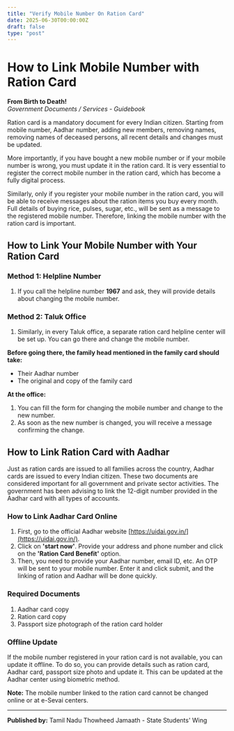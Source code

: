 ```yaml
---
title: "Verify Mobile Number On Ration Card"
date: 2025-06-30T00:00:00Z
draft: false
type: "post"
---
```


# How to Link Mobile Number with Ration Card

**From Birth to Death!**  
*Government Documents / Services - Guidebook*

Ration card is a mandatory document for every Indian citizen. Starting from mobile number, Aadhar number, adding new members, removing names, removing names of deceased persons, all recent details and changes must be updated.

More importantly, if you have bought a new mobile number or if your mobile number is wrong, you must update it in the ration card. It is very essential to register the correct mobile number in the ration card, which has become a fully digital process.

Similarly, only if you register your mobile number in the ration card, you will be able to receive messages about the ration items you buy every month. Full details of buying rice, pulses, sugar, etc., will be sent as a message to the registered mobile number. Therefore, linking the mobile number with the ration card is important.

## How to Link Your Mobile Number with Your Ration Card

### Method 1: Helpline Number

1. If you call the helpline number **1967** and ask, they will provide details about changing the mobile number.

### Method 2: Taluk Office

1. Similarly, in every Taluk office, a separate ration card helpline center will be set up. You can go there and change the mobile number.

**Before going there, the family head mentioned in the family card should take:**
- Their Aadhar number
- The original and copy of the family card

**At the office:**
1. You can fill the form for changing the mobile number and change to the new number.
2. As soon as the new number is changed, you will receive a message confirming the change.

## How to Link Ration Card with Aadhar

Just as ration cards are issued to all families across the country, Aadhar cards are issued to every Indian citizen. These two documents are considered important for all government and private sector activities. The government has been advising to link the 12-digit number provided in the Aadhar card with all types of accounts.

### How to Link Aadhar Card Online

1. First, go to the official Aadhar website [https://uidai.gov.in/](https://uidai.gov.in/).
2. Click on **'start now'**. Provide your address and phone number and click on the **'Ration Card Benefit'** option.
3. Then, you need to provide your Aadhar number, email ID, etc. An OTP will be sent to your mobile number. Enter it and click submit, and the linking of ration and Aadhar will be done quickly.

### Required Documents

1. Aadhar card copy
2. Ration card copy
3. Passport size photograph of the ration card holder

### Offline Update

If the mobile number registered in your ration card is not available, you can update it offline. To do so, you can provide details such as ration card, Aadhar card, passport size photo and update it. This can be updated at the Aadhar center using biometric method.

**Note:** The mobile number linked to the ration card cannot be changed online or at e-Sevai centers.

---

**Published by:** Tamil Nadu Thowheed Jamaath - State Students' Wing